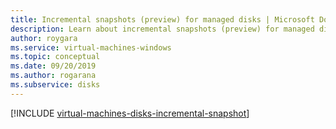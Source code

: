```yaml
---
title: Incremental snapshots (preview) for managed disks | Microsoft Docs
description: Learn about incremental snapshots (preview) for managed disks, including how to create them using CLI, PowerShell, and ARM.
author: roygara
ms.service: virtual-machines-windows
ms.topic: conceptual
ms.date: 09/20/2019
ms.author: rogarana
ms.subservice: disks
---
```



[!INCLUDE [virtual-machines-disks-incremental-snapshot](../../../includes/virtual-machines-disks-incremental-snapshot.md)]